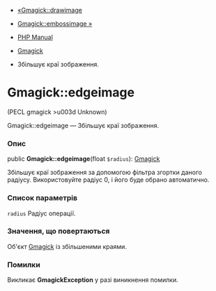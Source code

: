 - [«Gmagick::drawimage](gmagick.drawimage.md)
- [Gmagick::embossimage »](gmagick.embossimage.md)

- [PHP Manual](index.md)
- [Gmagick](class.gmagick.md)
- Збільшує краї зображення.

# Gmagick::edgeimage

(PECL gmagick \>u003d Unknown)

Gmagick::edgeimage — Збільшує краї зображення.

### Опис

public **Gmagick::edgeimage**(float `$radius`):
[Gmagick](class.gmagick.md)

Збільшує краї зображення за допомогою фільтра згортки даного
радіусу. Використовуйте радіус 0, і його буде обрано автоматично.

### Список параметрів

`radius`
Радіус операції.

### Значення, що повертаються

Об'єкт [Gmagick](class.gmagick.md) із збільшеними краями.

### Помилки

Викликає **GmagickException** у разі виникнення помилки.
